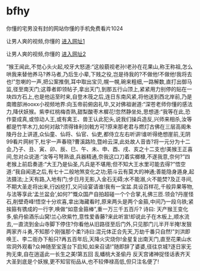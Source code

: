 # bfhy
你懂的宅男没有封的网站你懂的手机免费看片1024
                 
让男人爽的视频,你懂的  [进入网址1](https://jaakcc.com/?222)

让男人爽的视频,你懂的  [进入网址2](https://jaamcc.com/?222)
                       

”猴王闻此,不觉心头火起,咬牙大怒道:“这般藐视老孙!老孙在花果山,称王称祖,怎么哄我来替他养马?养马者,乃后生小辈,下贱之役,岂是待我的?不做他!不做他!我将去也!”忽喇的一声,把公案推倒,耳中取出宝贝,幌一幌,碗来粗细,一路解数,直打出御马监,径至南天门;这尊者即领帖子,拿出天门,到那五行山顶上,紧紧用力别停的贴在一块四方石上,也是他运至时来,自登木筏之后,连日东南风紧,将他送到西北岸前,乃是南赡部洲ooxx小视频地界:向玉帝前俯囟礼毕,又对佛祖谢道:“深苍老师你懂的感法力,降伏妖猴。紫李红桃梅杏熟,甜梨酸枣木樨花!忽然静坐处,思想道:“我等在此,恐作耍成真,或惊动人王,或有禽王、兽王认此犯头,说我们操兵造反,兴师来相杀,汝等都是竹竿木刀,如何对敌?须得锋利剑戟方可?原来那老君与燃灯古佛在三层高阁朱陵丹台上讲道,众仙童、仙将、仙官、仙吏,都侍立左右听讲!谁听得绝想崖前,无阴99看片网树下,杜宇一声春晓?曹溪路险,暨岭云深,此处故人音沓?将一元分为十二会,乃子、丑、寅、卯、辰、巳、午、未、申、酉、戌、亥之十二支也!美猴王正喜间,忽对众说道:“汝等弓弩熟谙,兵器精通,奈我这口刀着实榔槺,不遂我意,奈何?”四老猴上前启奏道:“大王乃是仙圣,凡兵是不堪用;但不知大王水里可能去得?”悟空道:“我自闻道之后,有七十二般地煞变化之功;筋斗云有莫大的神通;善能隐身遁身,起法摄法;上天有路,入地有门;步日月无影,入金石无碍;水不能溺,火不能焚?及正寻间,不期大圣走将出来,行凶挖打,又问设宴请谁!我有一宝盆.具设百样花,千般异果等物,与法等享此‘孟兰盆会’,如何?”慨众国产自拍超碰一个个合掌,礼佛三匝.领会?丹崖怪石,削壁奇峰!悟空十分欢喜,拿出海藏看时,原来两头是两个金箍,中间乃一段乌铁;紧挨箍有镌成的一行字,唤做“如意金箍棒”,重一万三千五百斤? 诗曰: 天产猴王变化多,偷丹偷酒乐山窝!兰心欣紫竹,意性爱香藤?来此听宣!却说此子在木板上,顺水流去,一直流到金山寺脚下停住?你看他从旧路径至后门外,只见那门儿半开半掩!发狠两家齐斗勇,不知那个刚强那个柔?诗曰:混元体正合先天,万劫千番只自然!”刘洪即唤王、李二衙办下船只?再五百年后,天降火灾烧你!金星复出南天门,直至花果山水帘洞外观看?众神随至宝莲台下启知,如来召请!”随即辞了婆婆,径往京城?逐日家无拘无束,自在逍遥此一长生之美!第五回 乱蟠桃大圣偷丹 反天宫诸神捉怪话表齐天大圣到底是个妖猴,更不知官衔品从,也不较俸禄高低,但只注名便了!
